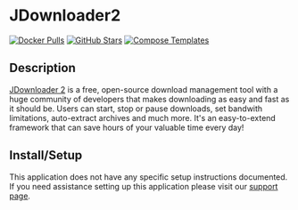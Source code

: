 # JDownloader2

[![Docker Pulls](https://img.shields.io/docker/pulls/jlesage/docker-jdownloader-2?style=flat-square&color=607D8B&label=docker%20pulls&logo=docker)](https://hub.docker.com/r/jlesage/docker-jdownloader-2)
[![GitHub Stars](https://img.shields.io/github/stars/jlesage/docker-jdownloader-2?style=flat-square&color=607D8B&label=github%20stars&logo=github)](https://github.com/jlesage/docker-jdownloader-2)
[![Compose Templates](https://img.shields.io/static/v1?style=flat-square&color=607D8B&label=compose&message=templates)](https://github.com/GhostWriters/DockSTARTer/tree/master/compose/.apps/jdownloader2)

## Description

[JDownloader 2](https://github.com/jlesage/docker-jdownloader-2) is a free, open-source download management tool with a huge community of developers that makes downloading as easy and fast as it should be. Users can start, stop or pause downloads, set bandwith limitations, auto-extract archives and much more. It's an easy-to-extend framework that can save hours of your valuable time every day!

## Install/Setup

This application does not have any specific setup instructions documented. If
you need assistance setting up this application please visit our
[support page](https://dockstarter.com/basics/support/).
